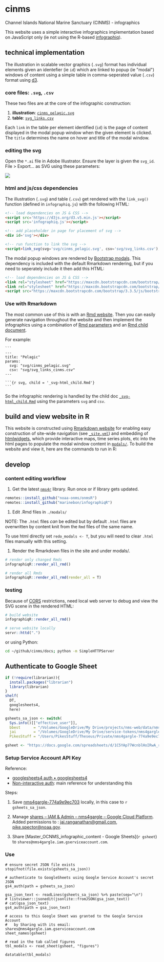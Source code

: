 # cinms

Channel Islands National Marine Sanctuary (CINMS) - infographics

This website uses a simple interactive infographics implementation based on JavaScript only (ie not using the R-based [infographiq](https://github.com/marinebon/infographiq)).

## technical implementation

The illustration in scalable vector graphics (`.svg`) format has individual elements given an identefier (ie `id`) which are linked to popup (ie "modal") windows of content using a simple table in comma-seperated value (`.csv`) format using [d3](https://d3js.org).

### core files: `.svg`, `.csv`

These two files are at the core of the infographic construction:

1.  **illustration**: [`cinms_pelagic.svg`](https://github.com/marinebon/cinms/blob/master/svg/cinms_pelagic.svg)
2.  **table**: [`svg_links.csv`](https://github.com/marinebon/iea-ak-info/blob/master/svg/svg_links.csv)

Each `link` in the table per element identified (`id`) is the page of content displayed in the modal popup window when the given element is clicked. The `title` determines the name on hover and title of the modal window.

### editing the svg

Open the `*.ai` file in Adobe Illustrator. Ensure the layer is given the `svg_id`. File \> Export... as SVG using these parameters:

![](img/adobe-illustrator_export-as-svg_settings.png)

### html and js/css dependencies

The illustration (`.svg`) and table (`.csv`) get rendered with the `link_svg()` function (defined in `infographiq.js`) with the following HTML:

``` html
<!-- load dependencies on JS & CSS -->
<script src='https://d3js.org/d3.v5.min.js'></script>
<script src='infographiq.js'></script>

<!-- add placeholder in page for placement of svg -->
<div id='svg'></div>

<!-- run function to link the svg -->
<script>link_svg(svg='svg/cinms_pelagic.svg', csv='svg/svg_links.csv');</script>
```

The modal popup windows are rendered by [Bootstrap modals](https://getbootstrap.com/docs/3.3/javascript/#modals). This dependency is included with the default Rmarkdown rendering, but if you need to seperately include it then add this HTML:

``` html
<!-- load dependencies on JS & CSS -->
<link rel="stylesheet" href="https://maxcdn.bootstrapcdn.com/bootstrap/3.3.5/css/bootstrap.min.css">
<link rel="stylesheet" href="https://maxcdn.bootstrapcdn.com/bootstrap/3.3.7/css/bootstrap-theme.min.css">
<script src="https://maxcdn.bootstrapcdn.com/bootstrap/3.3.5/js/bootstrap.min.js"></script>
```

### Use with Rmarkdown

The most common use of this is with an [Rmd website](https://bookdown.org/yihui/rmarkdown/rmarkdown-site.html). Then you can easily generate navigation throughout the website and then implement the infographics using a combination of [Rmd parameters](https://rmarkdown.rstudio.com/developer_parameterized_reports.html%23parameter_types%2F) and an [Rmd child document](https://yihui.org/knitr/demo/child/).

For example:

    ```
    ---
    title: "Pelagic"
    params:
      svg: "svg/cinms_pelagic.svg"
      csv: "svg/svg_links_cinms.csv"
    ---

    ```{r svg, child = '_svg-html_child.Rmd'}
    ```

So the infographic rendering is handled by the child doc [`_svg-html_child.Rmd`](https://github.com/marinebon/cinms/blob/master/_svg-html_child.Rmd) using the parameters `svg` and `csv`.

## build and view website in R

This website is constructed using [Rmarkdown website](https://bookdown.org/yihui/rmarkdown/rmarkdown-site.html) for enabling easy construction of site-wide navigation (see [`_site.yml`](https://github.com/marinebon/iea-ak-info/blob/master/_site.yml)) and embedding of [htmlwidgets](https://www.htmlwidgets.org), which provide interactive maps, time series plots, etc into the html pages to populate the modal window content in [`modals/`](https://github.com/marinebon/iea-ak-info/tree/master/modals). To build the website and view it, here are the commands to run in R:

## develop

### content editing workflow

1.  Get the latest [`nms4r`](https://marinebon.org/nms4r/) library. Run once or if library gets updated.

``` r
remotes::install_github("noaa-onms/onmsR")
remotes::install_github("marinebon/infographiqR")
```

1.  Edit .Rmd files in `./modals/`

NOTE: The `.html` files *can* be edited but by default `.html` files are overwritten by content knit from the `Rmd` files of the same name.

To use html directly set `redo_modals <- T`, but you will need to clear `.html` files manually with this setting.

1.  Render the Rmarkdown files in the site and under modals/.

``` r
# render only changed Rmds
infographiqR::render_all_rmd()

# render all Rmds
infographiqR::render_all_rmd(render_all = T)
```

### testing

Because of [CORS](https://developer.mozilla.org/en-US/docs/Web/HTTP/CORS) restrictions, need local web server to debug and view the SVG scene in the rendered HTML:

``` r
# build website
infographiqR::render_all_rmd()

# serve website locally
servr::httd(".")
```

or using Python:

``` bash
cd ~/github/cinms/docs; python -m SimpleHTTPServer
```

## Authenticate to Google Sheet

```r
if (!require(librarian)){
  install.packages("librarian")
  library(librarian)
}
shelf(
  DT,
  googlesheets4,
  here)

gsheets_sa_json <- switch(
  Sys.info()[["effective_user"]],
  bbest      = "/Volumes/GoogleDrive/My Drive/projects/nms-web/data/nms4gargle-774a9e9ec703.json",
  jai        = "/Volumes/GoogleDrive/My Drive/service-tokens/nms4gargle-774a9e9ec703.json",
  PikesStuff = "/Users/PikesStuff/Theseus/Private/nms4gargle-774a9e9ec703.json")

gsheet <- "https://docs.google.com/spreadsheets/d/1C5YAp77WcnblHoIRwA_rloAagkLn0gDcJCda8E8Efu4/edit"
```

### Setup Service Account API Key

Reference:

- [googlesheets4 auth • googlesheets4](https://googlesheets4.tidyverse.org/articles/articles/auth.html)
- [Non-interactive auth](https://cran.r-project.org/web/packages/gargle/vignettes/non-interactive-auth.html): main reference for understanding this

Steps:

1. Save [nms4gargle-774a9e9ec703](https://drive.google.com/file/d/1LTvMM74gYB5MAkspiTqjA4BiTzVLTgNp/view?usp=sharing) locally, in this case to `r gsheets_sa_json`.

  1. Manage [shares – IAM & Admin – nms4gargle – Google Cloud Platform](https://console.cloud.google.com/iam-admin/serviceaccounts/details/111162214432618062602?authuser=2&project=nms4gargle). Added permissions to : jai.ranganathan@gmail.com, pike.spector@noaa.gov.
  
1. Share [Master_OCNMS_infographic_content - Google Sheets](`r gsheet`) to `shares@nms4gargle.iam.gserviceaccount.com`.


### Use

```{r}
# ensure secret JSON file exists
stopifnot(file.exists(gsheets_sa_json))

# authenticate to GoogleSheets using Google Service Account's secret JSON
gs4_auth(path = gsheets_sa_json)

gsa_json_text <- readLines(gsheets_sa_json) %>% paste(sep="\n")
# listviewer::jsonedit(jsonlite::fromJSON(gsa_json_text))
# cat(gsa_json_text)
gs4_auth(path = gsa_json_text)

# access to this Google Sheet was granted to the Google Service Account
#   by Sharing with its email: shares@nms4gargle.iam.gserviceaccount.com
sheet_names(gsheet)

# read in the tab called figures
tbl_modals <- read_sheet(gsheet, "figures")

datatable(tbl_modals)
```



